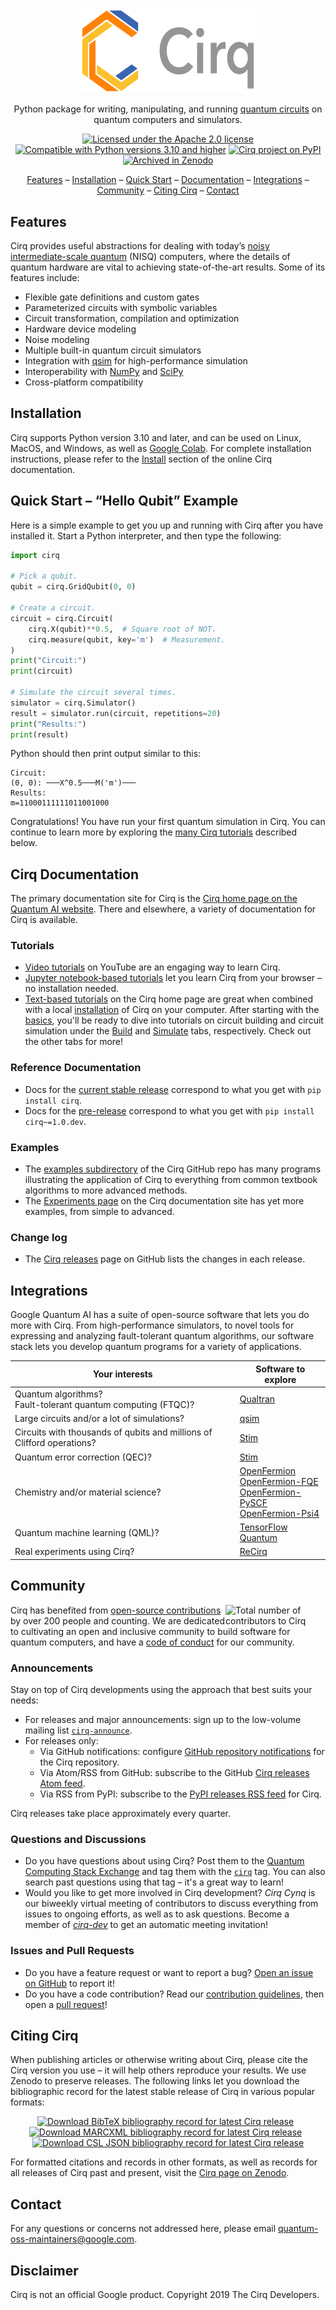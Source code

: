 # <!-- H1 title omitted because our logo acts as the title. -->

<div align="center">
<img width="280px" height="135px" alt="Cirq logo"
src="https://raw.githubusercontent.com/quantumlib/Cirq/refs/heads/main/docs/images/Cirq_logo_color.svg">

Python package for writing, manipulating, and running [quantum
circuits](https://en.wikipedia.org/wiki/Quantum_circuit) on quantum computers
and simulators.

[![Licensed under the Apache 2.0
license](https://img.shields.io/badge/License-Apache%202.0-3c60b1.svg?logo=opensourceinitiative&logoColor=white&style=flat-square)](https://github.com/quantumlib/Cirq/blob/main/LICENSE)
[![Compatible with Python versions 3.10 and
higher](https://img.shields.io/badge/Python-3.10+-fcbc2c.svg?style=flat-square&logo=python&logoColor=white)](https://www.python.org/downloads/)
[![Cirq project on
PyPI](https://img.shields.io/pypi/v/cirq.svg?logo=python&logoColor=white&label=PyPI&style=flat-square&color=fcbc2c)](https://pypi.org/project/cirq)
[![Archived in
Zenodo](https://img.shields.io/badge/10.5281%2Fzenodo.4062499-gray.svg?label=DOI&style=flat-square&colorA=gray&colorB=3c60b1)](https://doi.org/10.5281/zenodo.4062499)

[Features](#features) &ndash;
[Installation](#installation) &ndash;
[Quick Start](#quick-start--hello-qubit-example) &ndash;
[Documentation](#cirq-documentation) &ndash;
[Integrations](#integrations) &ndash;
[Community](#community) &ndash;
[Citing Cirq](#citing-cirq) &ndash;
[Contact](#contact)

</div>

## Features

Cirq provides useful abstractions for dealing with today’s [noisy
intermediate-scale quantum](https://arxiv.org/abs/1801.00862) (NISQ) computers,
where the details of quantum hardware are vital to achieving state-of-the-art
results. Some of its features include:

* Flexible gate definitions and custom gates
* Parameterized circuits with symbolic variables
* Circuit transformation, compilation and optimization
* Hardware device modeling
* Noise modeling
* Multiple built-in quantum circuit simulators
* Integration with [qsim](https://github.com/quantumlib/qsim) for
   high-performance simulation
* Interoperability with [NumPy](https://numpy.org) and
  [SciPy](https://scipy.org)
* Cross-platform compatibility

## Installation

Cirq supports Python version 3.10 and later, and can be used on Linux, MacOS,
and Windows, as well as [Google Colab](https://colab.google). For complete
installation instructions, please refer to the
[Install](https://quantumai.google/cirq/start/install) section of the online
Cirq documentation.

## Quick Start – “Hello Qubit” Example

Here is a simple example to get you up and running with Cirq after you have
installed it. Start a Python interpreter, and then type the following:

```python
import cirq

# Pick a qubit.
qubit = cirq.GridQubit(0, 0)

# Create a circuit.
circuit = cirq.Circuit(
    cirq.X(qubit)**0.5,  # Square root of NOT.
    cirq.measure(qubit, key='m')  # Measurement.
)
print("Circuit:")
print(circuit)

# Simulate the circuit several times.
simulator = cirq.Simulator()
result = simulator.run(circuit, repetitions=20)
print("Results:")
print(result)
```

Python should then print output similar to this:

```text
Circuit:
(0, 0): ───X^0.5───M('m')───
Results:
m=11000111111011001000
```

Congratulations! You have run your first quantum simulation in Cirq. You can
continue to learn more by exploring the [many Cirq tutorials](#tutorials)
described below.

## Cirq Documentation

The primary documentation site for Cirq is the [Cirq home page on the Quantum
AI website](https://quantumai.google/cirq). There and elsewhere, a variety of
documentation for Cirq is available.

### Tutorials

* [Video
   tutorials](https://www.youtube.com/playlist?list=PLpO2pyKisOjLVt_tDJ2K6ZTapZtHXPLB4)
   on YouTube are an engaging way to learn Cirq.
* [Jupyter notebook-based
  tutorials](https://colab.research.google.com/github/quantumlib/Cirq) let you
  learn Cirq from your browser – no installation needed.
* [Text-based tutorials](https://quantumai.google/cirq) on the Cirq home page
  are great when combined with a local
  [installation](https://quantumai.google/cirq/start/install) of Cirq on your
  computer. After starting with the
  [basics](https://quantumai.google/cirq/start/basics), you'll be ready to dive
  into tutorials on circuit building and circuit simulation under the
  [Build](https://quantumai.google/cirq/build) and
  [Simulate](https://quantumai.google/cirq/simula) tabs, respectively. Check
  out the other tabs for more!

### Reference Documentation

* Docs for the [current stable
  release](https://quantumai.google/reference/python/cirq/all_symbols)
  correspond to what you get with `pip install cirq`.
* Docs for the
  [pre-release](https://quantumai.google/reference/python/cirq/all_symbols?version=nightly)
  correspond to what you get with `pip install cirq~=1.0.dev`.

### Examples

* The [examples subdirectory](./examples/) of the Cirq GitHub repo has many
  programs illustrating the application of Cirq to everything from common
  textbook algorithms to more advanced methods.
* The [Experiments page](https://quantumai.google/cirq/experiments/) on the
  Cirq documentation site has yet more examples, from simple to advanced.

### Change log

* The [Cirq releases](https://github.com/quantumlib/cirq/releases) page on
  GitHub lists the changes in each release.

## Integrations

Google Quantum AI has a suite of open-source software that lets you do more
with Cirq. From high-performance simulators, to novel tools for expressing and
analyzing fault-tolerant quantum algorithms, our software stack lets you
develop quantum programs for a variety of applications.

<div align="center">

| Your interests                                  | Software to explore  |
|-------------------------------------------------|----------------------|
| Quantum algorithms?<br>Fault-tolerant quantum computing (FTQC)? | [Qualtran](https://github.com/quantumlib/qualtran) |
| Large circuits and/or a lot of simulations?     | [qsim](https://github.com/quantumlib/qsim) |
| Circuits with thousands of qubits and millions of Clifford operations? | [Stim](https://github.com/quantumlib/ssim) |
| Quantum error correction (QEC)?                 | [Stim](https://github.com/quantumlib/ssim) |
| Chemistry and/or material science?              | [OpenFermion](https://github.com/quantumlib/openfermion)<br>[OpenFermion-FQE](https://github.com/quantumlib/OpenFermion-FQE)<br>[OpenFermion-PySCF](https://github.com/quantumlib/OpenFermion-PySCF)<br>[OpenFermion-Psi4](https://github.com/quantumlib/OpenFermion-Psi4) |
| Quantum machine learning (QML)?                 | [TensorFlow Quantum](https://github.com/tensorflow/quantum) |
| Real experiments using Cirq?                    | [ReCirq](https://github.com/quantumlib/ReCirq) |

</div>

## Community

<a href="https://github.com/quantumlib/Cirq/graphs/contributors"><img
align="right" width="160em" alt="Total number of contributors to Cirq"
src="https://img.shields.io/github/contributors/quantumlib/cirq?label=Contributors&logoColor=white&logo=github&color=cccccc&style=flat-square"/></a>

Cirq has benefited from [open-source
contributions](https://github.com/quantumlib/Cirq/graphs/contributors) by over
200 people and counting. We are dedicated to cultivating an open and inclusive
community to build software for quantum computers, and have a [code of
conduct](https://github.com/quantumlib/cirq/blob/main/CODE_OF_CONDUCT.md) for
our community.

### Announcements

Stay on top of Cirq developments using the approach that best suits your needs:

* For releases and major announcements: sign up to the low-volume mailing list
  [`cirq-announce`](https://groups.google.com/forum/#!forum/cirq-announce).
* For releases only:
  * Via GitHub notifications: configure [GitHub repository
    notifications](https://docs.github.com/github/managing-subscriptions-and-notifications-on-github/configuring-notifications)
    for the Cirq repository.
  * Via Atom/RSS from GitHub: subscribe to the GitHub [Cirq releases Atom
    feed](https://github.com/quantumlib/Cirq/releases.atom).
  * Via RSS from PyPI: subscribe to the [PyPI releases RSS
    feed](https://pypi.org/rss/project/cirq/releases.xml) for Cirq.

Cirq releases take place approximately every quarter.

### Questions and Discussions

* Do you have questions about using Cirq? Post them to the [Quantum Computing
   Stack Exchange](https://quantumcomputing.stackexchange.com/) and tag them
   with the
   [`cirq`](https://quantumcomputing.stackexchange.com/questions/tagged/cirq)
   tag. You can also search past questions using that tag – it's a great way to
   learn!
* Would you like to get more involved in Cirq development? _Cirq Cynq_ is our
  biweekly virtual meeting of contributors to discuss everything from issues to
  ongoing efforts, as well as to ask questions. Become a member of
  [_cirq-dev_](https://groups.google.com/forum/#!forum/cirq-dev) to get an
  automatic meeting invitation!

### Issues and Pull Requests

* Do you have a feature request or want to report a bug? [Open an issue on
  GitHub](https://github.com/quantumlib/Cirq/issues/new/choose) to report it!
* Do you have a code contribution? Read our [contribution
  guidelines](https://github.com/quantumlib/cirq/blob/main/CONTRIBUTING.md),
  then open a [pull
  request](https://help.github.com/articles/about-pull-requests)!

## Citing Cirq

When publishing articles or otherwise writing about Cirq, please cite the Cirq
version you use – it will help others reproduce your results. We use Zenodo to
preserve releases. The following links let you download the bibliographic
record for the latest stable release of Cirq in various popular formats:

<div align="center">

[![Download BibTeX bibliography record for latest Cirq
release](https://img.shields.io/badge/Download%20record-e0e0e0.svg?style=flat-square&logo=LaTeX&label=BibTeX&labelColor=106f6e)](https://zenodo.org/records/8161252/export/bibtex)&nbsp;&nbsp;
[![Download MARCXML bibliography record for latest Cirq
release](https://img.shields.io/badge/Download%20record-e0e0e0.svg?style=flat-square&label=MARCXML&labelColor=2f00cd&logo=xml)](https://zenodo.org/records/8161252/export/marcxml)&nbsp;&nbsp;
[![Download CSL JSON bibliography record for latest Cirq
release](https://img.shields.io/badge/Download%20record-e0e0e0.svg?style=flat-square&label=CSL&labelColor=2d98e0&logo=json)](https://zenodo.org/records/8161252/export/csl)

</div>

For formatted citations and records in other formats, as well as records for
all releases of Cirq past and present, visit the [Cirq page on
Zenodo](https://doi.org/10.5281/zenodo.4062499).

## Contact

For any questions or concerns not addressed here, please email
<quantum-oss-maintainers@google.com>.

## Disclaimer

Cirq is not an official Google product. Copyright 2019 The Cirq Developers.
